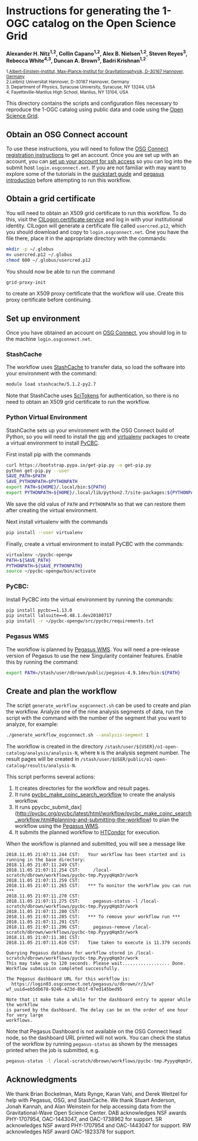 # Instructions for generating the 1-OGC catalog on the Open Science Grid

**Alexander H. Nitz<sup>1,2</sup>, Collin Capano<sup>1,2</sup>, Alex B. Nielsen<sup>1,2</sup>, Steven Reyes<sup>3</sup>, Rebecca White<sup>4,3</sup>, Duncan A. Brown<sup>3</sup>, Badri Krishnan<sup>1,2</sup>**

 <sub>1.[Albert-Einstein-Institut, Max-Planck-Institut for Gravitationsphysik, D-30167 Hannover, Germany](http://www.aei.mpg.de/obs-rel-cos)</sub>  
 <sub>2.Leibniz Universitat Hannover, D-30167 Hannover, Germany</sub>  
 <sub>3. Department of Physics, Syracuse University, Syracuse, NY 13244, USA</sub>  
 <sub>4. Fayetteville-Manlius High School, Manlius, NY 13104, USA</sub>  

This directory contains the scripts and configuration files necessary to reproduce the 1-OGC catalog using public data and code using the [Open Science Grid](). 

## Obtain an OSG Connect account

To use these instructions, you will need to follow the [OSG Connect registration instructions](https://support.opensciencegrid.org/support/solutions/articles/5000632072-registration-and-login-for-osg-connect) to get an account. Once you are set up with an account, you can [set up your account for ssh access](https://support.opensciencegrid.org/support/solutions/articles/12000027675-generate-ssh-key-pair-and-add-the-public-key-to-your-account) so you can log into the submit host `login.osgconnect.net`. If you are not familiar with  may want to explore some of the tutorials in the [quickstart guide](https://support.opensciencegrid.org/support/solutions/articles/5000633410-osg-connect-quickstart) and [pegasus introduction](https://support.opensciencegrid.org/support/solutions/articles/5000639789-pegasus) before attempting to run this workflow.

## Obtain a grid certificate

You will need to obtain an X509 grid certificate to run this workflow. To do this, visit the [CILogon certificate service](https://cilogon.org/) and log in with your institutional identity. CILogon will generate a certificate file called `usercred.p12`, which you should download and copy to `login.osgconnect.net`. One you have the file there, place it in the appropriate directory with the commands:
```sh
mkdir -p ~/.globus
mv usercred.p12 ~/.globus
chmod 600 ~/.globus/usercred.p12
```
You should now be able to run the command
```sh
grid-proxy-init
```
to create an X509 proxy certificate that the workflow will use. Create this proxy certificate before continuing.


## Set up environment

Once you have obtained an account on [OSG Connect](https://support.opensciencegrid.org/support/solutions/articles/5000632072-registration-and-login-for-osg-connect), you should log in to the machine `login.osgconnect.net`.

### StashCache

The workflow uses [StashCache](https://support.opensciencegrid.org/support/solutions/articles/12000002775-transferring-data-with-stashcache) to transfer data, so load the software into your environment with the command:
```sh
module load stashcache/5.1.2-py2.7
```
Note that StashCache uses [SciTokens](https://scitokens.org/) for authentication, so there is no need to obtain an X509 grid certificate to run the workflow.

### Python Virtual Environment

StashCache sets up your environment with the OSG Connect build of Python, so you will need to install the [pip](https://pip.pypa.io/en/stable/) and [virtualenv](https://virtualenv.pypa.io/en/latest/) packages to create a virtual environment to install [PyCBC](https://pycbc.org/).

First install pip with the commands
```sh
curl https://bootstrap.pypa.io/get-pip.py -o get-pip.py
python get-pip.py --user
SAVE_PATH=$PATH
SAVE_PYTHONPATH=$PYTHONPATH
export PATH=${HOME}/.local/bin:${PATH}
export PYTHONPATH=${HOME}/.local/lib/python2.7/site-packages:${PYTHONPATH}
```
We save the old valus of `PATH` and `PYTHONPATH` so that we can restore them after creating the virtual environment.

Next install virtualenv with the commands
```sh
pip install --user virtualenv
```

Finally, create a virtual environment to install PyCBC with the commands:
```sh
virtualenv ~/pycbc-opengw
PATH=${SAVE_PATH}
PYTHONPATH=${SAVE_PYTHONPATH}
source ~/pycbc-opengw/bin/activate
```

### PyCBC: 

Install PyCBC into the virtual environment by running the commands:
```sh
pip install pycbc==1.13.0
pip install lalsuite==6.48.1.dev20180717
pip install -r ~/pycbc-opengw/src/pycbc/requirements.txt
```

###  Pegasus WMS

The workflow is planned by [Pegasus WMS](https://pegasus.isi.edu). You will need a pre-release version of Pegasus to use the new Singularity container features. Enable this by running the command:
```sh
export PATH=/stash/user/dbrown/public/pegasus-4.9.1dev/bin:${PATH}
```

## Create and plan the workflow

The script `generate_workflow_osgconnect.sh` can be used to create and plan the workflow. Analyze one of the nine analysis segments of data, run the script with the command with the number of the segment that you want to analyze, for example:
```sh
./generate_workflow_osgconnect.sh --analysis-segment 1
```
The workflow is created in the directory `/stash/user/${USER}/o1-open-catalog/analysis/analysis-N`, where `N` is the analysis segment number. The result pages will be created in `/stash/user/$USER/public/o1-open-catalog/results/analysis-N`.

This script performs several actions:
1. It creates directories for the workflow and result pages.
2. It runs [pycbc_make_coinc_search_workflow](http://pycbc.org/pycbc/latest/html/workflow/pycbc_make_coinc_search_workflow.html) to create the analysis workflow.
3. It runs ppycbc_submit_dax](http://pycbc.org/pycbc/latest/html/workflow/pycbc_make_coinc_search_workflow.html#planning-and-submitting-the-workflow) to plan the workflow using the [Pegasus WMS](https://pegasus.isi.edu).
4. It submits the planned workflow to [HTCondor](https://research.cs.wisc.edu/htcondor/) for execution.

When the workflow is planned and submitted, you will see a message like
```
2018.11.05 21:07:11.244 CST:   Your workflow has been started and is running in the base directory: 
2018.11.05 21:07:11.249 CST:    
2018.11.05 21:07:11.254 CST:     /local-scratch/dbrown/workflows/pycbc-tmp.PyyyqHqm3r/work 
2018.11.05 21:07:11.259 CST:    
2018.11.05 21:07:11.265 CST:   *** To monitor the workflow you can run *** 
2018.11.05 21:07:11.270 CST:    
2018.11.05 21:07:11.275 CST:     pegasus-status -l /local-scratch/dbrown/workflows/pycbc-tmp.PyyyqHqm3r/work 
2018.11.05 21:07:11.280 CST:    
2018.11.05 21:07:11.285 CST:   *** To remove your workflow run *** 
2018.11.05 21:07:11.291 CST:    
2018.11.05 21:07:11.296 CST:     pegasus-remove /local-scratch/dbrown/workflows/pycbc-tmp.PyyyqHqm3r/work 
2018.11.05 21:07:11.301 CST:    
2018.11.05 21:07:11.616 CST:   Time taken to execute is 11.379 seconds 

Querying Pegasus database for workflow stored in /local-scratch/dbrown/workflows/pycbc-tmp.PyyyqHqm3r/work
This may take up to 120 seconds. Please wait.................. Done.
Workflow submission completed successfully.

The Pegasus dashboard URL for this workflow is:
  https://login03.osgconnect.net/pegasus/u/dbrown/r/3/w?wf_uuid=eb5db678-9246-423d-8b1f-07ed145bed95

Note that it make take a while for the dashboard entry to appear while the workflow
is parsed by the dashboard. The delay can be on the order of one hour for very large
workflows.
```

Note that Pegasus Dashboard is not available on the OSG Connect head node, so the dashboard URL printed will not work. You can check the status of the workflow by running `pegasus-status` as shown by the messages printed when the job is submitted, e.g.
```sh
pegasus-status -l /local-scratch/dbrown/workflows/pycbc-tmp.PyyyqHqm3r/work 
```

## Acknowledgments ##
We thank Brian Bockelman, Mats Rynge, Karan Vahi, and Derek Weitzel for help with Pegasus, OSG, and StashCache. We thank Stuart Anderson, Jonah Kannah, and Alan Weinstein for help accessing data from the Gravitational-Wave Open Science Center.  DAB acknowledges NSF awards PHY-1707954, OAC-1443047, and OAC-1738962 for support. SR acknowledges NSF award PHY-1707954 and OAC-1443047 for support. RW acknowledges NSF award OAC-1823378 for support.
